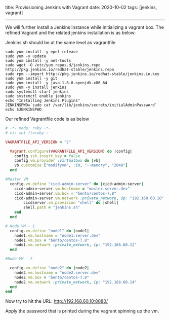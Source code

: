 title: Provissioning Jenkins with Vagrant
date: 2020-10-02
tags: [jenkins, vagrant]

---

We will further install a Jenkins Instance while initializing a vagrant box. The refined Vagrant and the related jenkins installation is as below:

Jenkins.sh should be at the same level as vagrantfile

```shell
sudo yum install -y epel-release
sudo yum -y update
sudo yum install -y net-tools
sudo wget -O /etc/yum.repos.d/jenkins.repo http://pkg.jenkins.io/redhat-stable/jenkins.repo
sudo rpm --import http://pkg.jenkins.io/redhat-stable/jenkins.io.key
sudo yum install -y git 
sudo yum install -y java-1.8.0-openjdk.x86_64
sudo yum -y install jenkins 
sudo systemctl start jenkins
sudo systemctl enable jenkins
echo "Installing Jenkins Plugins"
JENKINSPWD=`sudo cat /var/lib/jenkins/secrets/initialAdminPassword`
echo $JENKINSPWD
```



Our refined Vagrantfile code is as below

```ruby
# -*- mode: ruby -*-
# vi: set ft=ruby :

VAGRANTFILE_API_VERSION = "2"

  Vagrant.configure(VAGRANTFILE_API_VERSION) do |config|
    config.ssh.insert_key = false
    config.vm.provider :virtualbox do |vb|
    vb.customize ["modifyvm", :id, "--memory", "2048"]
  end

#Master VM
  config.vm.define "cicd-admin-server" do |cicd-admin-server|
    cicd-admin-server.vm.hostname = "master.server.dev"
    cicd-admin-server.vm.box = "bento/centos-7.8"
    cicd-admin-server.vm.network :private_network, ip: "192.168.60.10"
    	cicdserver.vm.provision "shell" do |shell|
    	shell.path = "jenkins.sh"
  	end
  end

# Node VM - 1
  config.vm.define "node1" do |node1|
    node1.vm.hostname = "node1.server.dev"
    node1.vm.box = "bento/centos-7.8"
    node1.vm.network :private_network, ip: "192.168.60.12"
  end

#Node VM - 2

  config.vm.define "node2" do |node2|
    node2.vm.hostname = "node2.server.dev"
    node2.vm.box = "bento/centos-7.8"
    node2.vm.network :private_network, ip: "192.168.60.14"
  end
end
```



Now  try to hit the URL: http://192.168.60.10:8080/

Apply the password that is printed during the vagrant spinning up the vm.